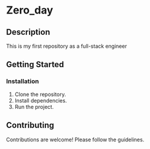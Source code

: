 # Zero_day
## Description
This is my first repository as a full-stack engineer
## Getting Started
### Installation
1. Clone the repository.
2. Install dependencies.
3. Run the project.
## Contributing
Contributions are welcome! Please follow the guidelines.


